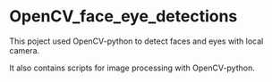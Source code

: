 # OpenCV_face_eye_detections
This poject used OpenCV-python to detect faces and eyes with local camera. 

It also contains scripts for image processing with OpenCV-python.

